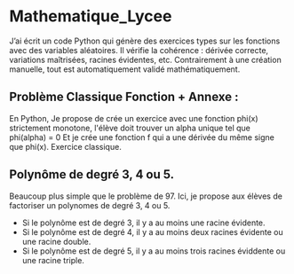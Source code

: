 # Mathematique_Lycee
J’ai écrit un code Python qui génère des exercices types sur les fonctions avec des variables aléatoires. Il vérifie la cohérence : dérivée correcte, variations maîtrisées, racines évidentes, etc. Contrairement à une création manuelle, tout est automatiquement validé mathématiquement.



## Problème Classique Fonction + Annexe : 
En Python, 
Je propose de crée un exercice avec une fonction phi(x) strictement monotone, l'élève doit trouver un alpha unique tel que phi(alpha) = 0 
Et je crée une fonction f qui a une dérivée du même signe que phi(x). 
Exercice classique. 



## Polynôme de degré 3, 4 ou 5. 
Beaucoup plus simple que le problème de 97. Ici, je propose aux élèves de factoriser un polynomes de degré 3, 4 ou 5.
  - Si le polynôme est de degré 3, il y a au moins une racine évidente.
  - Si le polynôme est de degré 4, il y a au moins deux racines évidente ou une racine double.
  - Si le polynôme est de degré 5, il y a au moins trois racines éviddente ou une racine triple.


